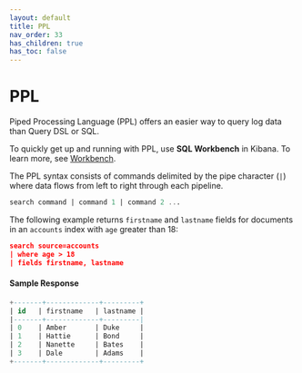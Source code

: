 ```yaml
---
layout: default
title: PPL
nav_order: 33
has_children: true
has_toc: false
---
```


# PPL

Piped Processing Language (PPL) offers an easier way to query log data than Query DSL or SQL.

To quickly get up and running with PPL, use **SQL Workbench** in Kibana. To learn more, see [Workbench](../sql/workbench/).

The PPL syntax consists of commands delimited by the pipe character (`|`) where data flows from left to right through each pipeline.

```sql
search command | command 1 | command 2 ...
```

The following example returns `firstname` and `lastname` fields for documents in an `accounts` index with `age` greater than 18:

```json
search source=accounts
| where age > 18
| fields firstname, lastname
```

#### Sample Response

```sql
+-------+-------------+---------+
| id   | firstname   | lastname |
|-------+-------------+---------|
| 0    | Amber       | Duke     |
| 1    | Hattie      | Bond     |
| 2    | Nanette     | Bates    |
| 3    | Dale        | Adams    |
+-------+-------------+---------+
```
